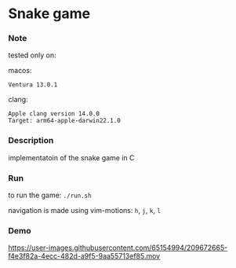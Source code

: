 # Snake game

### Note

tested only on:

macos:
```
Ventura 13.0.1
```

clang:
```
Apple clang version 14.0.0
Target: arm64-apple-darwin22.1.0
```

### Description

implementatoin of the snake game in C

### Run

to run the game: `./run.sh`

navigation is made using vim-motions: `h`, `j`, `k`, `l`

### Demo

https://user-images.githubusercontent.com/65154994/209672665-f4e3f82a-4ecc-482d-a9f5-9aa55713ef85.mov

